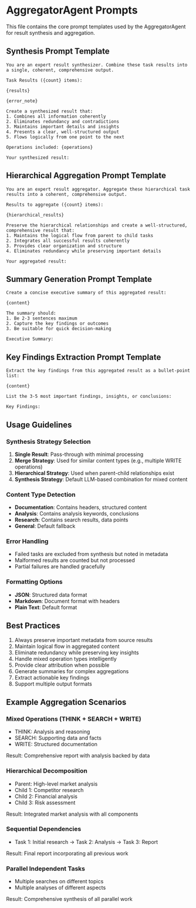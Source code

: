 # AggregatorAgent Prompts

This file contains the core prompt templates used by the AggregatorAgent for result synthesis and aggregation.

## Synthesis Prompt Template

```
You are an expert result synthesizer. Combine these task results into a single, coherent, comprehensive output.

Task Results ({count} items):

{results}

{error_note}

Create a synthesized result that:
1. Combines all information coherently
2. Eliminates redundancy and contradictions
3. Maintains important details and insights
4. Presents a clear, well-structured output
5. Flows logically from one point to the next

Operations included: {operations}

Your synthesized result:
```

## Hierarchical Aggregation Prompt Template

```
You are an expert result aggregator. Aggregate these hierarchical task results into a coherent, comprehensive output.

Results to aggregate ({count} items):

{hierarchical_results}

Preserve the hierarchical relationships and create a well-structured, comprehensive result that:
1. Maintains the logical flow from parent to child tasks
2. Integrates all successful results coherently
3. Provides clear organization and structure
4. Eliminates redundancy while preserving important details

Your aggregated result:
```

## Summary Generation Prompt Template

```
Create a concise executive summary of this aggregated result:

{content}

The summary should:
1. Be 2-3 sentences maximum
2. Capture the key findings or outcomes
3. Be suitable for quick decision-making

Executive Summary:
```

## Key Findings Extraction Prompt Template

```
Extract the key findings from this aggregated result as a bullet-point list:

{content}

List the 3-5 most important findings, insights, or conclusions:

Key Findings:
```

## Usage Guidelines

### Synthesis Strategy Selection

1. **Single Result**: Pass-through with minimal processing
2. **Merge Strategy**: Used for similar content types (e.g., multiple WRITE operations)
3. **Hierarchical Strategy**: Used when parent-child relationships exist
4. **Synthesis Strategy**: Default LLM-based combination for mixed content

### Content Type Detection

- **Documentation**: Contains headers, structured content
- **Analysis**: Contains analysis keywords, conclusions
- **Research**: Contains search results, data points
- **General**: Default fallback

### Error Handling

- Failed tasks are excluded from synthesis but noted in metadata
- Malformed results are counted but not processed
- Partial failures are handled gracefully

### Formatting Options

- **JSON**: Structured data format
- **Markdown**: Document format with headers
- **Plain Text**: Default format

## Best Practices

1. Always preserve important metadata from source results
2. Maintain logical flow in aggregated content
3. Eliminate redundancy while preserving key insights
4. Handle mixed operation types intelligently
5. Provide clear attribution when possible
6. Generate summaries for complex aggregations
7. Extract actionable key findings
8. Support multiple output formats

## Example Aggregation Scenarios

### Mixed Operations (THINK + SEARCH + WRITE)
- THINK: Analysis and reasoning
- SEARCH: Supporting data and facts
- WRITE: Structured documentation

Result: Comprehensive report with analysis backed by data

### Hierarchical Decomposition
- Parent: High-level market analysis
- Child 1: Competitor research
- Child 2: Financial analysis
- Child 3: Risk assessment

Result: Integrated market analysis with all components

### Sequential Dependencies
- Task 1: Initial research → Task 2: Analysis → Task 3: Report

Result: Final report incorporating all previous work

### Parallel Independent Tasks
- Multiple searches on different topics
- Multiple analyses of different aspects

Result: Comprehensive synthesis of all parallel work